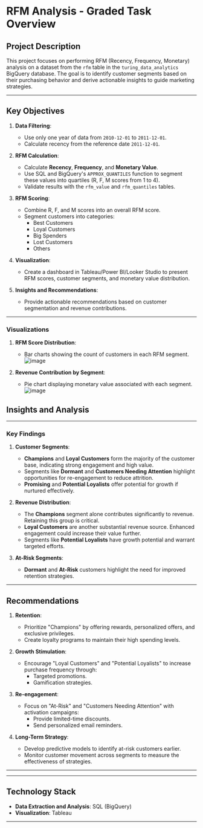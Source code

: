 # RFM Analysis - Graded Task Overview

## Project Description
This project focuses on performing RFM (Recency, Frequency, Monetary) analysis on a dataset from the `rfm` table in the `turing_data_analytics` BigQuery database. The goal is to identify customer segments based on their purchasing behavior and derive actionable insights to guide marketing strategies.

---

## **Key Objectives**

1. **Data Filtering**:
   - Use only one year of data from `2010-12-01` to `2011-12-01`.
   - Calculate recency from the reference date `2011-12-01`.

2. **RFM Calculation**:
   - Calculate **Recency**, **Frequency**, and **Monetary Value**.
   - Use SQL and BigQuery's `APPROX_QUANTILES` function to segment these values into quartiles (R, F, M scores from 1 to 4).
   - Validate results with the `rfm_value` and `rfm_quantiles` tables.

3. **RFM Scoring**:
   - Combine R, F, and M scores into an overall RFM score.
   - Segment customers into categories:
     - Best Customers
     - Loyal Customers
     - Big Spenders
     - Lost Customers
     - Others

4. **Visualization**:
   - Create a dashboard in Tableau/Power BI/Looker Studio to present RFM scores, customer segments, and monetary value distribution.

5. **Insights and Recommendations**:
   - Provide actionable recommendations based on customer segmentation and revenue contributions.

---

### **Visualizations**
1. **RFM Score Distribution**:
   - Bar charts showing the count of customers in each RFM segment.
   ![image](https://github.com/user-attachments/assets/438124ca-685d-437e-8fed-551b43bfaf9b)

2. **Revenue Contribution by Segment**:
   - Pie chart displaying monetary value associated with each segment.
     ![image](https://github.com/user-attachments/assets/1e12197c-12c0-46fb-8254-35e0f0e13c3d)

## **Insights and Analysis**
---
### **Key Findings**
1. **Customer Segments**:
   - **Champions** and **Loyal Customers** form the majority of the customer base, indicating strong engagement and high value.
   - Segments like **Dormant** and **Customers Needing Attention** highlight opportunities for re-engagement to reduce attrition.
   - **Promising** and **Potential Loyalists** offer potential for growth if nurtured effectively.

2. **Revenue Distribution**:
   - The **Champions** segment alone contributes significantly to revenue. Retaining this group is critical.
   - **Loyal Customers** are another substantial revenue source. Enhanced engagement could increase their value further.
   - Segments like **Potential Loyalists** have growth potential and warrant targeted efforts.

3. **At-Risk Segments**:
   - **Dormant** and **At-Risk** customers highlight the need for improved retention strategies.

---

## **Recommendations**

1. **Retention**:
   - Prioritize "Champions" by offering rewards, personalized offers, and exclusive privileges.
   - Create loyalty programs to maintain their high spending levels.

2. **Growth Stimulation**:
   - Encourage "Loyal Customers" and "Potential Loyalists" to increase purchase frequency through:
     - Targeted promotions.
     - Gamification strategies.

3. **Re-engagement**:
   - Focus on "At-Risk" and "Customers Needing Attention" with activation campaigns:
     - Provide limited-time discounts.
     - Send personalized email reminders.

4. **Long-Term Strategy**:
   - Develop predictive models to identify at-risk customers earlier.
   - Monitor customer movement across segments to measure the effectiveness of strategies.

---


---

## **Technology Stack**
- **Data Extraction and Analysis**: SQL (BigQuery)
- **Visualization**: Tableau 

---

